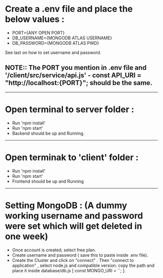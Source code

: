<h1>Create a .env file and place the below values :</h1>
<ul>
<li>PORT={ANY OPEN PORT}</li>
<li>DB_USERNAME={MONGODB ATLAS USERNAME}</li>
<li>DB_PASSWORD={MONGODB ATLAS PWD}</li>
</ul>

<p>See last on how to set username and password.</p>

<h2>NOTE:: The PORT you mention in .env file and '/client/src/service/api.js' - const API_URI = "http://localhost:{PORT}"; should be the same.</h2>
<hr>

<h1>Open terminal to server folder :</h1>
<ul>
  <li>Run 'npm install'</li>
  <li>Run 'npm start'</li>
  <li>Backend should be up and Running.</li>
</ul>
<hr>

<h1>Open terminak to 'client' folder :</h1>
<ul>
  <li>Run 'npm install'</li>
  <li>Run 'npm start'</li>
    <li>Frontend should be up and Running</li>
</ul>
<hr>

<h1>Setting MongoDB : (A dummy working username and password were set which will get deleted in one week)</h1>
<ul>
  <li>Once account is created, select free plan.</li>
  <li>Create username and password ( save this to paste inside .env file).</li>
    <li>Create the Cluster and click on "connect" . Then "connect to application" , select node.js and compatible version. copy the path and place it inside database/db.js [ const MONGO_URI = ``; ].</li>
</ul>

